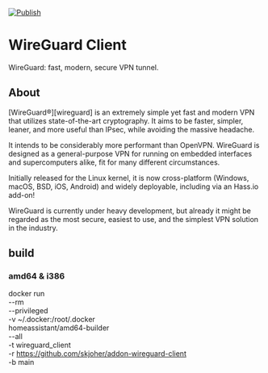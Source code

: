 [![Publish](https://github.com/skjoher/addon-wireguard-client/actions/workflows/main.yml/badge.svg)](https://github.com/skjoher/addon-wireguard-client/actions/workflows/main.yml)

# WireGuard Client


WireGuard: fast, modern, secure VPN tunnel.

## About

[WireGuard®][wireguard] is an extremely simple yet fast and modern VPN that
utilizes state-of-the-art cryptography. It aims to be faster, simpler, leaner,
and more useful than IPsec, while avoiding the massive headache.

It intends to be considerably more performant than OpenVPN. WireGuard is
designed as a general-purpose VPN for running on embedded interfaces and
supercomputers alike, fit for many different circumstances.

Initially released for the Linux kernel, it is now cross-platform (Windows,
macOS, BSD, iOS, Android) and widely deployable,
including via an Hass.io add-on!

WireGuard is currently under heavy development, but already it might be
regarded as the most secure, easiest to use, and the simplest VPN solution
in the industry.

## build

### amd64 & i386
docker run \
  --rm \
  --privileged \
  -v ~/.docker:/root/.docker \
  homeassistant/amd64-builder \
  --all \
  -t wireguard_client \
  -r https://github.com/skjoher/addon-wireguard-client \
  -b main